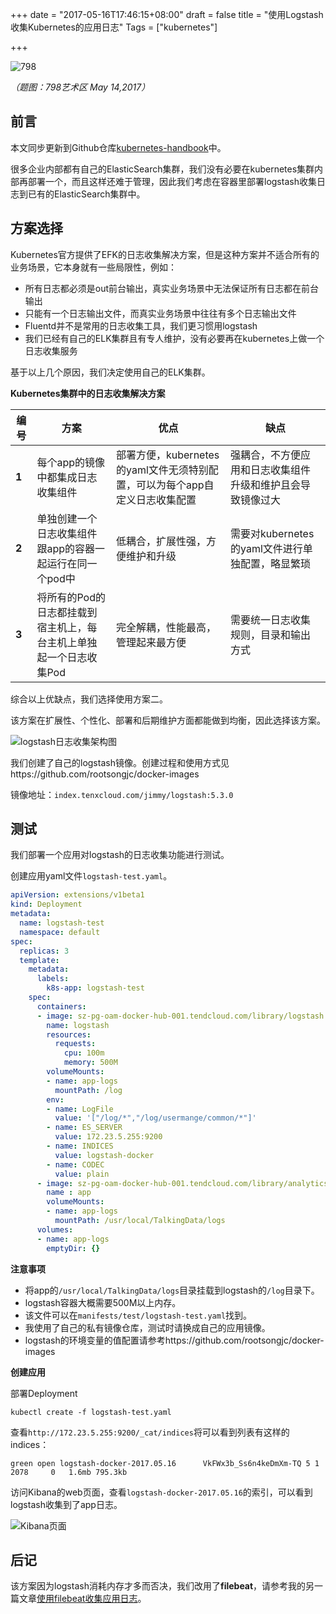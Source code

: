 +++
date = "2017-05-16T17:46:15+08:00"
draft = false
title = "使用Logstash收集Kubernetes的应用日志"
Tags = ["kubernetes"]

+++

![798](http://olz1di9xf.bkt.clouddn.com/20170514005.jpg)

*（题图：798艺术区 May 14,2017）*

## 前言

本文同步更新到Github仓库[kubernetes-handbook](http://github.com/rootsongjc/kubernetes-handbook)中。

很多企业内部都有自己的ElasticSearch集群，我们没有必要在kubernetes集群内部再部署一个，而且这样还难于管理，因此我们考虑在容器里部署logstash收集日志到已有的ElasticSearch集群中。

## 方案选择

Kubernetes官方提供了EFK的日志收集解决方案，但是这种方案并不适合所有的业务场景，它本身就有一些局限性，例如：

- 所有日志都必须是out前台输出，真实业务场景中无法保证所有日志都在前台输出
- 只能有一个日志输出文件，而真实业务场景中往往有多个日志输出文件
- Fluentd并不是常用的日志收集工具，我们更习惯用logstash
- 我们已经有自己的ELK集群且有专人维护，没有必要再在kubernetes上做一个日志收集服务

基于以上几个原因，我们决定使用自己的ELK集群。

**Kubernetes集群中的日志收集解决方案**

| **编号** | **方案**                               | **优点**                                   | **缺点**                          |
| ------ | ------------------------------------ | ---------------------------------------- | ------------------------------- |
| **1**  | 每个app的镜像中都集成日志收集组件                   | 部署方便，kubernetes的yaml文件无须特别配置，可以为每个app自定义日志收集配置 | 强耦合，不方便应用和日志收集组件升级和维护且会导致镜像过大   |
| **2**  | 单独创建一个日志收集组件跟app的容器一起运行在同一个pod中      | 低耦合，扩展性强，方便维护和升级                         | 需要对kubernetes的yaml文件进行单独配置，略显繁琐 |
| **3**  | 将所有的Pod的日志都挂载到宿主机上，每台主机上单独起一个日志收集Pod | 完全解耦，性能最高，管理起来最方便                        | 需要统一日志收集规则，目录和输出方式              |

综合以上优缺点，我们选择使用方案二。

该方案在扩展性、个性化、部署和后期维护方面都能做到均衡，因此选择该方案。

![logstash日志收集架构图](http://olz1di9xf.bkt.clouddn.com/logstash-log-collector.jpg)

我们创建了自己的logstash镜像。创建过程和使用方式见https://github.com/rootsongjc/docker-images

镜像地址：`index.tenxcloud.com/jimmy/logstash:5.3.0`

## 测试

我们部署一个应用对logstash的日志收集功能进行测试。

创建应用yaml文件`logstash-test.yaml`。

```yaml
apiVersion: extensions/v1beta1
kind: Deployment
metadata:
  name: logstash-test
  namespace: default
spec:
  replicas: 3
  template:
    metadata:
      labels:
        k8s-app: logstash-test
    spec:
      containers:
      - image: sz-pg-oam-docker-hub-001.tendcloud.com/library/logstash:5.3.0
        name: logstash
        resources:
          requests:
            cpu: 100m
            memory: 500M
        volumeMounts:
        - name: app-logs
          mountPath: /log
        env: 
        - name: LogFile
          value: '["/log/*","/log/usermange/common/*"]'
        - name: ES_SERVER
          value: 172.23.5.255:9200
        - name: INDICES
          value: logstash-docker
        - name: CODEC
          value: plain 
      - image: sz-pg-oam-docker-hub-001.tendcloud.com/library/analytics-docker-test:Build_8
        name : app
        volumeMounts:
        - name: app-logs
          mountPath: /usr/local/TalkingData/logs
      volumes:
      - name: app-logs
        emptyDir: {}
```

**注意事项**

- 将app的`/usr/local/TalkingData/logs`目录挂载到logstash的`/log`目录下。
- logstash容器大概需要500M以上内存。
- 该文件可以在`manifests/test/logstash-test.yaml`找到。 
- 我使用了自己的私有镜像仓库，测试时请换成自己的应用镜像。
- logstash的环境变量的值配置请参考https://github.com/rootsongjc/docker-images

**创建应用**

部署Deployment

```
kubectl create -f logstash-test.yaml
```

查看`http://172.23.5.255:9200/_cat/indices`将可以看到列表有这样的indices：

```
green open logstash-docker-2017.05.16      VkFWx3b_Ss6n4keDmXm-TQ 5 1   2078     0   1.6mb 795.3kb
```

访问Kibana的web页面，查看`logstash-docker-2017.05.16`的索引，可以看到logstash收集到了app日志。

![Kibana页面](http://olz1di9xf.bkt.clouddn.com/logstash-test-kibana.jpg)

## 后记

该方案因为logstash消耗内存才多而否决，我们改用了**filebeat**，请参考我的另一篇文章[使用filebeat收集应用日志](https://jimmysong.io/blogs/kubernetes-filebeat/)。
